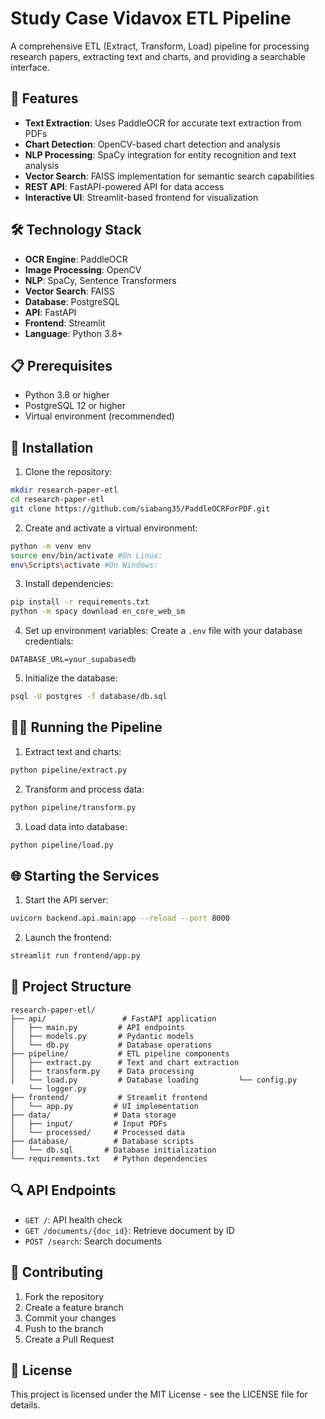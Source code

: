 # Study Case Vidavox ETL Pipeline

A comprehensive ETL (Extract, Transform, Load) pipeline for processing research papers, extracting text and charts, and providing a searchable interface.

## 🌟 Features

- **Text Extraction**: Uses PaddleOCR for accurate text extraction from PDFs
- **Chart Detection**: OpenCV-based chart detection and analysis
- **NLP Processing**: SpaCy integration for entity recognition and text analysis
- **Vector Search**: FAISS implementation for semantic search capabilities
- **REST API**: FastAPI-powered API for data access
- **Interactive UI**: Streamlit-based frontend for visualization

## 🛠️ Technology Stack

- **OCR Engine**: PaddleOCR
- **Image Processing**: OpenCV
- **NLP**: SpaCy, Sentence Transformers
- **Vector Search**: FAISS
- **Database**: PostgreSQL
- **API**: FastAPI
- **Frontend**: Streamlit
- **Language**: Python 3.8+

## 📋 Prerequisites

- Python 3.8 or higher
- PostgreSQL 12 or higher
- Virtual environment (recommended)

## 🚀 Installation

1. Clone the repository:
```bash
mkdir research-paper-etl
cd research-paper-etl
git clone https://github.com/siabang35/PaddleOCRForPDF.git
```

2. Create and activate a virtual environment:
```bash
python -m venv env
source env/bin/activate #On Linux:
env\Scripts\activate #On Windows:  
```

3. Install dependencies:
```bash
pip install -r requirements.txt
python -m spacy download en_core_web_sm
```

4. Set up environment variables:
Create a `.env` file with your database credentials:
```env
DATABASE_URL=your_supabasedb

```

5. Initialize the database:
```bash
psql -U postgres -f database/db.sql
```

## 🏃‍♂️ Running the Pipeline

1. Extract text and charts:
```bash
python pipeline/extract.py
```

2. Transform and process data:
```bash
python pipeline/transform.py
```

3. Load data into database:
```bash
python pipeline/load.py
```

## 🌐 Starting the Services

1. Start the API server:
```bash
uvicorn backend.api.main:app --reload --port 8000
```

2. Launch the frontend:
```bash
streamlit run frontend/app.py
```

## 📁 Project Structure

```
research-paper-etl/
├── api/                 # FastAPI application
│   ├── main.py         # API endpoints
│   ├── models.py       # Pydantic models
│   └── db.py           # Database operations
├── pipeline/           # ETL pipeline components
│   ├── extract.py      # Text and chart extraction
│   ├── transform.py    # Data processing
│   └── load.py         # Database loading         └── config.py
    └── logger.py
├── frontend/           # Streamlit frontend
│   └── app.py         # UI implementation
├── data/              # Data storage
│   ├── input/         # Input PDFs
│   └── processed/     # Processed data
├── database/          # Database scripts
│   └── db.sql       # Database initialization
└── requirements.txt   # Python dependencies
```

## 🔍 API Endpoints

- `GET /`: API health check
- `GET /documents/{doc_id}`: Retrieve document by ID
- `POST /search`: Search documents

## 👥 Contributing

1. Fork the repository
2. Create a feature branch
3. Commit your changes
4. Push to the branch
5. Create a Pull Request

## 📄 License

This project is licensed under the MIT License - see the LICENSE file for details.
